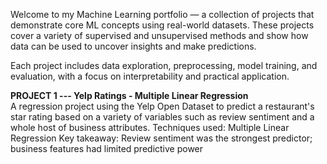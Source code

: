 Welcome to my Machine Learning portfolio — a collection of projects that demonstrate core ML concepts using real-world datasets. These projects cover a variety of supervised and unsupervised methods and show how data can be used to uncover insights and make predictions.

Each project includes data exploration, preprocessing, model training, and evaluation, with a focus on interpretability and practical application.

**PROJECT 1 --- Yelp Ratings - Multiple Linear Regression**
<br>
A regression project using the Yelp Open Dataset to predict a restaurant's star rating based on a variety of variables such as review sentiment and a whole host of business attributes.
Techniques used: Multiple Linear Regression
Key takeaway: Review sentiment was the strongest predictor; business features had limited predictive power
